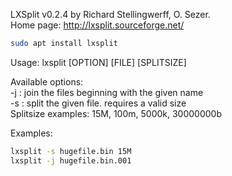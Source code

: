 LXSplit v0.2.4 by Richard Stellingwerff, O. Sezer.  
Home page: http://lxsplit.sourceforge.net/

```bash
sudo apt install lxsplit
```

Usage: lxsplit [OPTION] [FILE] [SPLITSIZE]

Available options:  
 -j : join the files beginning with the given name  
 -s : split the given file.  requires a valid size  
Splitsize examples: 15M, 100m, 5000k, 30000000b

Examples:
```bash
lxsplit -s hugefile.bin 15M
lxsplit -j hugefile.bin.001
```
